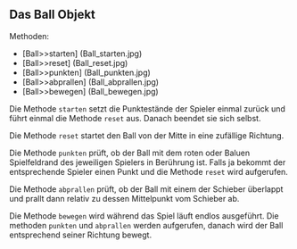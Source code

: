 Das Ball Objekt
----------------
Methoden:
- [Ball>>starten] (Ball_starten.jpg)
- [Ball>>reset] (Ball_reset.jpg)
- [Ball>>punkten] (Ball_punkten.jpg)
- [Ball>>abprallen] (Ball_abprallen.jpg)
- [Ball>>bewegen] (Ball_bewegen.jpg)





Die Methode `starten` setzt die Punktestände der Spieler einmal zurück und führt einmal die Methode 
`reset` aus. Danach beendet sie sich selbst.

Die Methode `reset` startet den Ball von der Mitte in eine zufällige Richtung.

Die Methode `punkten` prüft, ob der Ball mit dem roten oder Baluen Spielfeldrand des jeweiligen Spielers 
in Berührung ist. Falls ja bekommt der entsprechende Spieler einen Punkt und die Methode `reset` wird 
aufgerufen.

Die Methode `abprallen` prüft, ob der Ball mit einem der Schieber überlappt und prallt dann relativ 
zu dessen Mittelpunkt vom Schieber ab.

Die Methode `bewegen` wird während das Spiel läuft endlos ausgeführt. Die methoden `punkten` und 
`abprallen` werden aufgerufen, danach wird der Ball entsprechend seiner Richtung bewegt.
